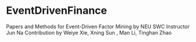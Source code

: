 # EventDrivenFinance
Papers and Methods for Event-Driven Factor Mining by NEU SWC 
Instructor Jun Na
Contribution by Weiye Xie, Xning Sun , Man Li, Tinghan Zhao
